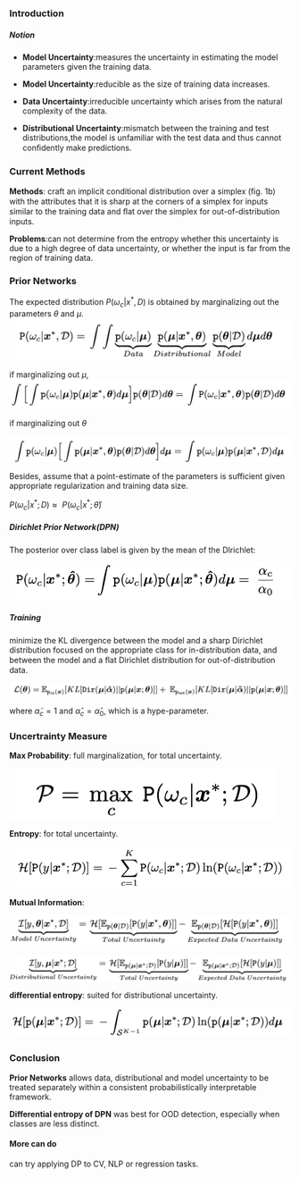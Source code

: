 

### Introduction

##### Notion

- **Model Uncertainty**:measures the uncertainty in estimating the model parameters given the training data.

- **Model Uncertainty**:reducible as the size of training data increases.

- **Data Uncertainty**:irreducible uncertainty which arises from the natural complexity of the data.

- **Distributional Uncertainty**:mismatch between the training and test distributions,the model is unfamiliar with the test data and thus cannot conﬁdently make predictions.

### Current Methods

**Methods**: craft an implicit conditional distribution over a simplex (ﬁg. 1b) with the attributes that it is sharp at the corners of a simplex for inputs similar to the training data and ﬂat over the simplex for out-of-distribution inputs.

**Problems**:can not determine from the entropy whether this uncertainty is due to a high degree of data uncertainty, or whether the input is far from the region of training data.

### Prior Networks

The expected distribution $P(\omega_c|x^*,D)$ is obtained by marginalizing out the parameters $\theta$ and $\mu​$. ![image-20190324134250242](./images/image-20190324134250242.png)

if marginalizing out $\mu$,![image-20190324135636418](./images/image-20190324135636418.png)

if marginalizing out $\theta​$

![image-20190324135753583](./images/image-20190324135753583.png)

Besides, assume that a point-estimate of the parameters is sufficient given appropriate regularization and training data size.

$P(\omega_c|x^*;D)​$ $\approx​$ $P(\omega_c|x^*;\hat\theta )​$

##### Dirichlet Prior Network(DPN)

The posterior over class label is given by the mean of the DIrichlet:

![image-20190324143208184](./images/image-20190324143208184.png)

##### Training

minimize the KL divergence between the model and a sharp Dirichlet distribution focused on the appropriate class for in-distribution data, and between the model and a ﬂat Dirichlet distribution for out-of-distribution data.

![image-20190324144651431](./images/image-20190324144651431.png)

where $\widetilde\alpha_c=1$ and $\hat\alpha_c = \hat\alpha_0$, which is a hype-parameter.

### Uncertrainty Measure

**Max Probability**: full marginalization, for total uncertainty.

![image-20190324153544283](./images/image-20190324153544283.png)

**Entropy**: for total uncertainty.

![image-20190324153629890](./images/image-20190324153629890.png)

**Mutual Information**:

![image-20190324153822738](./images/image-20190324153822738.png)

![image-20190324153853936](./images/image-20190324153853936.png)

**differential entropy**: suited for distributional uncertainty.

![image-20190324154116471](./images/image-20190324154116471.png)

### Conclusion

**Prior Networks**  allows data, distributional and model uncertainty to be treated separately within a consistent probabilistically interpretable framework.

**Differential entropy of DPN** was best for OOD detection, especially when classes are less distinct.

#### More can do

can try applying DP to CV, NLP or regression tasks.

